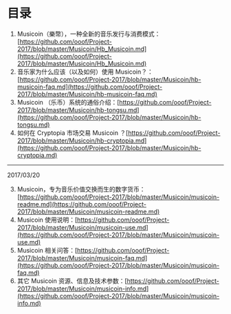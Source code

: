 # 目录


1. Musicoin（樂幣），一种全新的音乐发行与消费模式：[https://github.com/ooof/Project-2017/blob/master/Musicoin/Hb_Musicoin.md](https://github.com/ooof/Project-2017/blob/master/Musicoin/Hb_Musicoin.md)
1. 音乐家为什么应该（以及如何）使用 Musicoin？：[https://github.com/ooof/Project-2017/blob/master/Musicoin/hb-musicoin-faq.md](https://github.com/ooof/Project-2017/blob/master/Musicoin/hb-musicoin-faq.md)
1. Musicoin （乐币）系统的通俗介绍：[https://github.com/ooof/Project-2017/blob/master/Musicoin/hb-tongsu.md](https://github.com/ooof/Project-2017/blob/master/Musicoin/hb-tongsu.md)
2. 如何在 Cryptopia 市场交易 Musicoin ？[https://github.com/ooof/Project-2017/blob/master/Musicoin/hb-cryptopia.md](https://github.com/ooof/Project-2017/blob/master/Musicoin/hb-cryptopia.md)

----
2017/03/20

3. Musicoin，专为音乐价值交换而生的数字货币：[https://github.com/ooof/Project-2017/blob/master/Musicoin/musicoin-readme.md](https://github.com/ooof/Project-2017/blob/master/Musicoin/musicoin-readme.md)
4. Musicoin 使用说明：[https://github.com/ooof/Project-2017/blob/master/Musicoin/musicoin-use.md](https://github.com/ooof/Project-2017/blob/master/Musicoin/musicoin-use.md)
2. Musicoin 相关问答：[https://github.com/ooof/Project-2017/blob/master/Musicoin/musicoin-faq.md](https://github.com/ooof/Project-2017/blob/master/Musicoin/musicoin-faq.md)
2. 其它 Musicoin 资源、信息及技术参数：[https://github.com/ooof/Project-2017/blob/master/Musicoin/musicoin-info.md](https://github.com/ooof/Project-2017/blob/master/Musicoin/musicoin-info.md)

